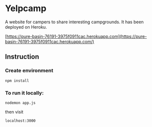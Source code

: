 # Yelpcamp

A website for campers to share interesting campgrounds. It has been deployed on Heroku.

[https://pure-basin-76191-3975f0911cac.herokuapp.com](https://pure-basin-76191-3975f0911cac.herokuapp.com/)

## Instruction

### Create environment

```console
npm install
```

### To run it locally:

```console
nodemon app.js
```

then visit
```console
localhost:3000
```
